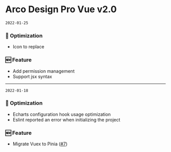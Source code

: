 # Arco Design Pro Vue v2.0

`2022-01-25`

### 💎 Optimization

- Icon to replace

### 🆕 Feature

- Add permission management
- Support jsx syntax

---


`2022-01-18`

### 💎 Optimization

- Echarts configuration hook usage optimization
- Eslint reported an error when initializing the project

### 🆕 Feature

- Migrate Vuex to Pinia ([#7](https://github.com/arco-design/arco-design-pro-vue/pull/7))
